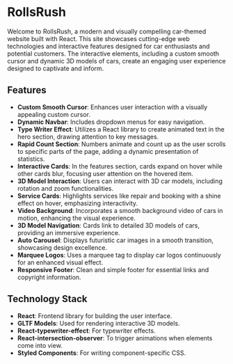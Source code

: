 # RollsRush

Welcome to RollsRush, a modern and visually compelling car-themed website built with React. This site showcases cutting-edge web technologies and interactive features designed for car enthusiasts and potential customers. The interactive elements, including a custom smooth cursor and dynamic 3D models of cars, create an engaging user experience designed to captivate and inform.

## Features

- **Custom Smooth Cursor**: Enhances user interaction with a visually appealing custom cursor.
- **Dynamic Navbar**: Includes dropdown menus for easy navigation.
- **Type Writer Effect**: Utilizes a React library to create animated text in the hero section, drawing attention to key messages.
- **Rapid Count Section**: Numbers animate and count up as the user scrolls to specific parts of the page, adding a dynamic presentation of statistics.
- **Interactive Cards**: In the features section, cards expand on hover while other cards blur, focusing user attention on the hovered item.
- **3D Model Interaction**: Users can interact with 3D car models, including rotation and zoom functionalities.
- **Service Cards**: Highlights services like repair and booking with a shine effect on hover, emphasizing interactivity.
- **Video Background**: Incorporates a smooth background video of cars in motion, enhancing the visual experience.
- **3D Model Navigation**: Cards link to detailed 3D models of cars, providing an immersive experience.
- **Auto Carousel**: Displays futuristic car images in a smooth transition, showcasing design excellence.
- **Marquee Logos**: Uses a marquee tag to display car logos continuously for an enhanced visual effect.
- **Responsive Footer**: Clean and simple footer for essential links and copyright information.

## Technology Stack

- **React**: Frontend library for building the user interface.
- **GLTF Models**: Used for rendering interactive 3D models.
- **React-typewriter-effect**: For typewriter effects.
- **React-intersection-observer**: To trigger animations when elements come into view.
- **Styled Components**: For writing component-specific CSS.
